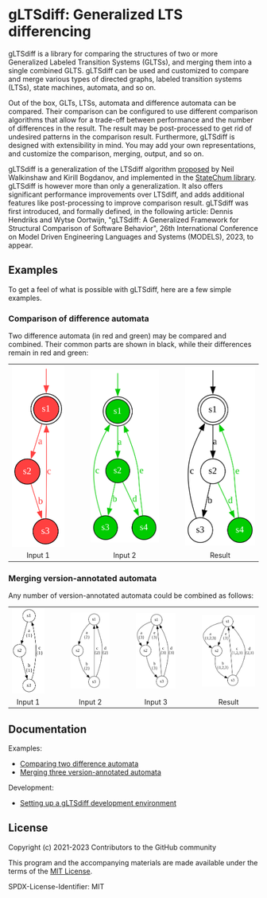 # gLTSdiff: Generalized LTS differencing

gLTSdiff is a library for comparing the structures of two or more Generalized Labeled Transition Systems (GLTSs), and merging them into a single combined GLTS.
gLTSdiff can be used and customized to compare and merge various types of directed graphs, labeled transition systems (LTSs), state machines, automata, and so on.

Out of the box, GLTs, LTSs, automata and difference automata can be compared.
Their comparison can be configured to use different comparison algorithms that allow for a trade-off between performance and the number of differences in the result.
The result may be post-processed to get rid of undesired patterns in the comparison result.
Furthermore, gLTSdiff is designed with extensibility in mind.
You may add your own representations, and customize the comparison, merging, output, and so on.

gLTSdiff is a generalization of the LTSdiff algorithm [proposed](https://doi.org/10.1145/2430545.2430549) by Neil Walkinshaw and Kirill Bogdanov, and implemented in the [StateChum library](https://github.com/kirilluk/statechum).
gLTSdiff is however more than only a generalization.
It also offers significant performance improvements over LTSdiff, and adds additional features like post-processing to improve comparison result.
gLTSdiff was first introduced, and formally defined, in the following article: Dennis Hendriks and Wytse Oortwijn, "gLTSdiff: A Generalized Framework for Structural Comparison of Software Behavior", 26th International Conference on Model Driven Engineering Languages and Systems (MODELS), 2023, to appear.

## Examples

To get a feel of what is possible with gLTSdiff, here are a few simple examples.

### Comparison of difference automata

Two difference automata (in red and green) may be compared and combined.
Their common parts are shown in black, while their differences remain in red and green:

<table>
  <tr align="center">
    <td><img src="examples/SimpleDiff/input1.svg"></td>
    <td width="25px"/>
    <td><img src="examples/SimpleDiff/input2.svg"></td>
    <td width="25px"/>
    <td><img src="examples/SimpleDiff/result.svg"></td>
  </tr>
  <tr align="center">
    <td>Input 1</td>
    <td width="25px"/>
    <td>Input 2</td>
    <td width="25px"/>
    <td>Result</td>
  </tr>
</table>

### Merging version-annotated automata

Any number of version-annotated automata could be combined as follows:

<table>
  <tr align="center">
    <td><img src="examples/MoreThanTwoInputs/input1.svg"></td>
    <td width="25px"/>
    <td><img src="examples/MoreThanTwoInputs/input2.svg"></td>
    <td width="25px"/>
    <td><img src="examples/MoreThanTwoInputs/input3.svg"></td>
    <td width="25px"/>
    <td><img src="examples/MoreThanTwoInputs/result.svg"></td>
  </tr>
  <tr align="center">
    <td>Input 1</td>
    <td width="25px"/>
    <td>Input 2</td>
    <td width="25px"/>
    <td>Input 3</td>
    <td width="25px"/>
    <td>Result</td>
  </tr>
</table>

## Documentation

Examples:
* [Comparing two difference automata](docs/example-compare-two-diff-automata.md)
* [Merging three version-annotated automata](docs/example-merge-three-version-annotated-automata.md)

Development:
* [Setting up a gLTSdiff development environment](docs/setup-development-environment.md)

## License

Copyright (c) 2021-2023 Contributors to the GitHub community

This program and the accompanying materials are made available under the terms of the [MIT License](LICENSE).

SPDX-License-Identifier: MIT
